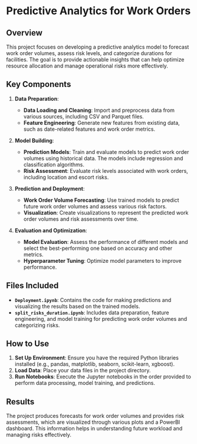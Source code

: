 # Predictive Analytics for Work Orders

## Overview

This project focuses on developing a predictive analytics model to forecast work order volumes, assess risk levels, and categorize durations for facilities. The goal is to provide actionable insights that can help optimize resource allocation and manage operational risks more effectively.

## Key Components

1. **Data Preparation**:
   - **Data Loading and Cleaning**: Import and preprocess data from various sources, including CSV and Parquet files.
   - **Feature Engineering**: Generate new features from existing data, such as date-related features and work order metrics.

2. **Model Building**:
   - **Prediction Models**: Train and evaluate models to predict work order volumes using historical data. The models include regression and classification algorithms.
   - **Risk Assessment**: Evaluate risk levels associated with work orders, including location and escort risks.

3. **Prediction and Deployment**:
   - **Work Order Volume Forecasting**: Use trained models to predict future work order volumes and assess various risk factors.
   - **Visualization**: Create visualizations to represent the predicted work order volumes and risk assessments over time.

4. **Evaluation and Optimization**:
   - **Model Evaluation**: Assess the performance of different models and select the best-performing one based on accuracy and other metrics.
   - **Hyperparameter Tuning**: Optimize model parameters to improve performance.

## Files Included

- **`Deployment.ipynb`**: Contains the code for making predictions and visualizing the results based on the trained models.
- **`split_risks_duration.ipynb`**: Includes data preparation, feature engineering, and model training for predicting work order volumes and categorizing risks.

## How to Use

1. **Set Up Environment**: Ensure you have the required Python libraries installed (e.g., pandas, matplotlib, seaborn, scikit-learn, xgboost).
2. **Load Data**: Place your data files in the project directory.
3. **Run Notebooks**: Execute the Jupyter notebooks in the order provided to perform data processing, model training, and predictions.

## Results

The project produces forecasts for work order volumes and provides risk assessments, which are visualized through various plots and a PowerBI dashboard. This information helps in understanding future workload and managing risks effectively.
